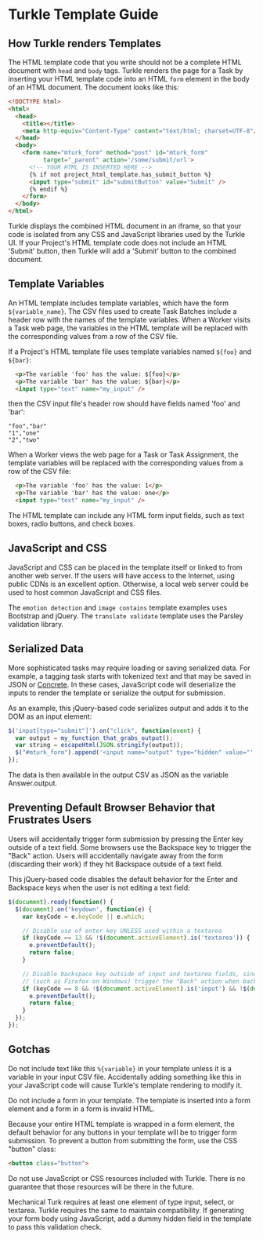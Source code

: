 # Turkle Template Guide #

## How Turkle renders Templates ##

The HTML template code that you write should not be a complete HTML
document with `head` and `body` tags.  Turkle renders the page for a
Task by inserting your HTML template code into an HTML `form` element
in the body of an HTML document.  The document looks like this:

``` html
<!DOCTYPE html>
<html>
  <head>
    <title></title>
    <meta http-equiv="Content-Type" content="text/html; charset=UTF-8"/>
  </head>
  <body>
    <form name="mturk_form" method="post" id="mturk_form"
          target="_parent" action='/some/submit/url'>
      <!-- YOUR HTML IS INSERTED HERE -->
      {% if not project_html_template.has_submit_button %}
      <input type="submit" id="submitButton" value="Submit" />
      {% endif %}
    </form>
  </body>
</html>
```

Turkle displays the combined HTML document in an iframe, so that your
code is isolated from any CSS and JavaScript libraries used by the
Turkle UI.  If your Project's HTML template code does not include an
HTML 'Submit' button, then Turkle will add a 'Submit' button to the
combined document.

## Template Variables ##

An HTML template includes template variables, which have the form
`${variable_name}`.  The CSV files used to create Task Batches include
a header row with the names of the template variables.  When a Worker
visits a Task web page, the variables in the HTML template will be
replaced with the corresponding values from a row of the CSV file.

If a Project's HTML template file uses template variables named
`${foo}` and `${bar}`:

``` html
  <p>The variable 'foo' has the value: ${foo}</p>
  <p>The variable 'bar' has the value: ${bar}</p>
  <input type="text" name="my_input" />
```

then the CSV input file's header row should have fields named 'foo'
and 'bar':

    "foo","bar"
	"1","one"
	"2","two"

When a Worker views the web page for a Task or Task Assignment, the
template variables will be replaced with the corresponding values from
a row of the CSV file:

``` html
  <p>The variable 'foo' has the value: 1</p>
  <p>The variable 'bar' has the value: one</p>
  <input type="text" name="my_input" />
```

The HTML template can include any HTML form input fields, such as text
boxes, radio buttons, and check boxes.

## JavaScript and CSS ##

JavaScript and CSS can be placed in the template itself or linked to from
another web server. If the users will have access to the Internet, using
public CDNs is an excellent option. Otherwise, a local web server could
be used to host common JavaScript and CSS files.

The `emotion detection` and `image contains` template examples uses
Bootstrap and jQuery. The `translate validate` template uses the
Parsley validation library.

## Serialized Data ##

More sophisticated tasks may require loading or saving serialized data.
For example, a tagging task starts with tokenized text and that may be
saved in JSON or [Concrete](https://github.com/hltcoe/concrete).
In these cases, JavaScript code will deserialize the inputs to render
the template or serialize the output for submission.

As an example, this jQuery-based code serializes output and adds it to
the DOM as an input element:

```javascript
$('input[type="submit"]').on("click", function(event) {
  var output = my_function_that_grabs_output();
  var string = escapeHtml(JSON.stringify(output));
  $("#mturk_form").append('<input name="output" type="hidden" value="' + string + '">');
});
```
The data is then available in the output CSV as JSON as the variable Answer.output.

## Preventing Default Browser Behavior that Frustrates Users ##

Users will accidentally trigger form submission by pressing the Enter
key outside of a text field.  Some browsers use the Backspace key to
trigger the "Back" action.  Users will accidentally navigate away from
the form (discarding their work) if they hit Backspace outside of a
text field.

This jQuery-based code disables the default behavior for the Enter and
Backspace keys when the user is not editing a text field:

```javascript
$(document).ready(function() {
  $(document).on('keydown', function(e) {
    var keyCode = e.keyCode || e.which;

    // Disable use of enter key UNLESS used within a textarea
    if (keyCode == 13 && !$(document.activeElement).is('textarea')) {
      e.preventDefault();
      return false;
    }

    // Disable backspace key outside of input and textarea fields, since some browsers
    // (such as Firefox on Windows) trigger the "Back" action when backspace is pressed
    if (keyCode == 8 && !$(document.activeElement).is('input') && !$(document.activeElement).is('textarea')) {
      e.preventDefault();
      return false;
    }
  });
});
```

## Gotchas ##

Do not include text like this `%{variable}` in your template unless it is 
a variable in your input CSV file. Accidentally adding something like this
in your JavaScript code will cause Turkle's template rendering to modify it.

Do not include a form in your template. The template is inserted into a form
element and a form in a form is invalid HTML.

Because your entire HTML template is wrapped in a form element, the
default behavior for any buttons in your template will be to trigger
form submission.  To prevent a button from submitting the form, use
the CSS "button" class:

``` html
<button class="button">
```

Do not use JavaScript or CSS resources included with Turkle. There is no
guarantee that those resources will be there in the future.

Mechanical Turk requires at least one element of type input, select, or textarea.
Turkle requires the same to maintain compatibility. If generating your form
body using JavaScript, add a dummy hidden field in the template to pass this
validation check.
